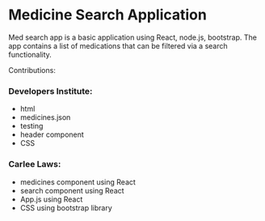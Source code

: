 # Medicine Search Application #
Med search app is a basic application using React, node.js, bootstrap. The app contains a list of medications that can be filtered via a search functionality. 

Contributions:
### Developers Institute: ###
- html 
- medicines.json
- testing
- header component
- CSS

### Carlee Laws: ###
- medicines component using React
- search component using React 
- App.js using React 
- CSS using bootstrap library
